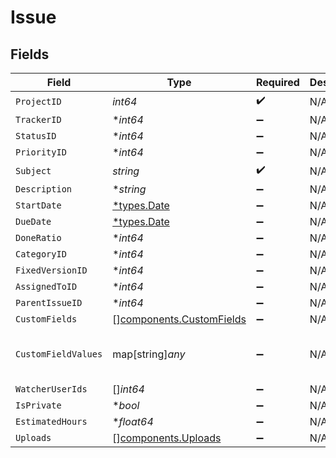 # Issue


## Fields

| Field                                                                | Type                                                                 | Required                                                             | Description                                                          | Example                                                              |
| -------------------------------------------------------------------- | -------------------------------------------------------------------- | -------------------------------------------------------------------- | -------------------------------------------------------------------- | -------------------------------------------------------------------- |
| `ProjectID`                                                          | *int64*                                                              | :heavy_check_mark:                                                   | N/A                                                                  |                                                                      |
| `TrackerID`                                                          | **int64*                                                             | :heavy_minus_sign:                                                   | N/A                                                                  |                                                                      |
| `StatusID`                                                           | **int64*                                                             | :heavy_minus_sign:                                                   | N/A                                                                  |                                                                      |
| `PriorityID`                                                         | **int64*                                                             | :heavy_minus_sign:                                                   | N/A                                                                  |                                                                      |
| `Subject`                                                            | *string*                                                             | :heavy_check_mark:                                                   | N/A                                                                  |                                                                      |
| `Description`                                                        | **string*                                                            | :heavy_minus_sign:                                                   | N/A                                                                  |                                                                      |
| `StartDate`                                                          | [*types.Date](../../types/date.md)                                   | :heavy_minus_sign:                                                   | N/A                                                                  |                                                                      |
| `DueDate`                                                            | [*types.Date](../../types/date.md)                                   | :heavy_minus_sign:                                                   | N/A                                                                  |                                                                      |
| `DoneRatio`                                                          | **int64*                                                             | :heavy_minus_sign:                                                   | N/A                                                                  |                                                                      |
| `CategoryID`                                                         | **int64*                                                             | :heavy_minus_sign:                                                   | N/A                                                                  |                                                                      |
| `FixedVersionID`                                                     | **int64*                                                             | :heavy_minus_sign:                                                   | N/A                                                                  |                                                                      |
| `AssignedToID`                                                       | **int64*                                                             | :heavy_minus_sign:                                                   | N/A                                                                  |                                                                      |
| `ParentIssueID`                                                      | **int64*                                                             | :heavy_minus_sign:                                                   | N/A                                                                  |                                                                      |
| `CustomFields`                                                       | [][components.CustomFields](../../models/components/customfields.md) | :heavy_minus_sign:                                                   | N/A                                                                  |                                                                      |
| `CustomFieldValues`                                                  | map[string]*any*                                                     | :heavy_minus_sign:                                                   | N/A                                                                  | {<br/>"0": "string"<br/>}                                            |
| `WatcherUserIds`                                                     | []*int64*                                                            | :heavy_minus_sign:                                                   | N/A                                                                  |                                                                      |
| `IsPrivate`                                                          | **bool*                                                              | :heavy_minus_sign:                                                   | N/A                                                                  |                                                                      |
| `EstimatedHours`                                                     | **float64*                                                           | :heavy_minus_sign:                                                   | N/A                                                                  |                                                                      |
| `Uploads`                                                            | [][components.Uploads](../../models/components/uploads.md)           | :heavy_minus_sign:                                                   | N/A                                                                  |                                                                      |